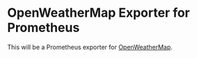 # OpenWeatherMap Exporter for Prometheus

This will be a Prometheus exporter for [OpenWeatherMap](https://openweathermap.org/).